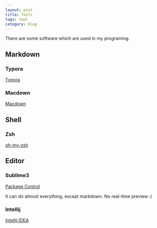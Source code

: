 ```yaml
---
layout: post
title: Tools
tags: tool
category: blog
---
```


There are some software which are used in my programing.<!--more-->
## Markdown

### Typora

[Typora](https://www.typora.io/)

### Macdown

[Macdown](https://macdown.uranusjr.com/)

## Shell

### Zsh

[oh-my-zsh](https://github.com/robbyrussell/oh-my-zsh)

## Editor

### Sublime3

[Package Control](https://packagecontrol.io/installation)

It can do almost everything, except markdown. No real-time preview  :( 

### Intellij

[Intellij IDEA](https://www.jetbrains.com/idea/)
